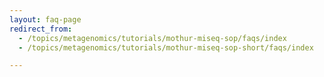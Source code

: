 ```yaml
---
layout: faq-page
redirect_from:
  - /topics/metagenomics/tutorials/mothur-miseq-sop/faqs/index
  - /topics/metagenomics/tutorials/mothur-miseq-sop-short/faqs/index

---
```

